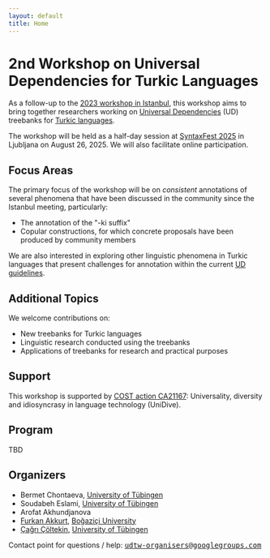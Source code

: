 ```yaml
---
layout: default
title: Home
---
```


# 2nd Workshop on Universal Dependencies for Turkic Languages

As a follow-up to the [2023 workshop in Istanbul](https://ud-turkic.github.io/udtw23/), this workshop aims to bring together researchers working on [Universal Dependencies](http://universaldependencies.github.io/docs/) (UD) treebanks for [Turkic languages](https://en.wikipedia.org/wiki/Turkic_languages).

The workshop will be held as a half-day session at [SyntaxFest 2025](https://syntaxfest.github.io/syntaxfest25/) in Ljubljana on August 26, 2025. We will also facilitate online participation.

## Focus Areas

The primary focus of the workshop will be on _consistent_ annotations of several phenomena that have been discussed in the community since the Istanbul meeting, particularly:

- The annotation of the "-ki suffix"
- Copular constructions, for which concrete proposals have been produced by community members

We are also interested in exploring other linguistic phenomena in Turkic languages that present challenges for annotation within the current [UD guidelines](https://universaldependencies.org/guidelines.html).

## Additional Topics

We welcome contributions on:
- New treebanks for Turkic languages
- Linguistic research conducted using the treebanks
- Applications of treebanks for research and practical purposes

## Support

This workshop is supported by [COST action CA21167](https://www.cost.eu/actions/CA21167/): Universality, diversity and idiosyncrasy in language technology (UniDive).

## Program

TBD

## Organizers

- Bermet Chontaeva, [University of Tübingen](https://uni-tuebingen.de/en/)
- Soudabeh Eslami, [University of Tübingen](https://uni-tuebingen.de/en/)
- Arofat Akhundjanova
- [Furkan Akkurt](https://furkanakkurt1335.github.io/), [Boğaziçi University](https://bogazici.edu.tr/)
- [Çağrı Çöltekin](http://coltekin.net/cagri/), [University of Tübingen](https://uni-tuebingen.de/en/)

Contact point for questions / help: <tt>[udtw-organisers@googlegroups.com](mailto:udtw-organisers@googlegroups.com)</tt>
